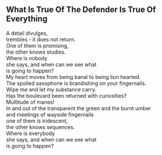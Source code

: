 What Is True Of The Defender Is True Of Everything
--------------------------------------------------
A detail divulges,  
trembles - it does not return.  
One of them is promising,  
the other knows studies.  
Where is nobody  
she says, and when can we see what  
is going to happen?  
My heart moves from being banal to being lion hearted.  
The spoiled saxophone is brandishing on your fingernails.  
Wipe me and let my substance carry.  
Has the boulevard been returned with curiosities?  
Multitude of manes!  
In and out of the transparent the green and the burnt umber  
and meetings of wayside fingernails  
one of them is iridescent,  
the other knows sequences.  
Where is everybody  
she says, and when can we see what  
is going to happen?  
